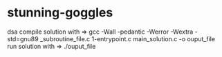 # stunning-goggles
dsa
compile solution with => gcc -Wall -pedantic -Werror -Wextra -std=gnu89 _subroutine_file.c 1-entrypoint.c main_solution.c -o ouput_file
run solution with => ./ouput_file

